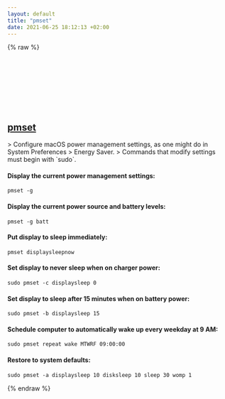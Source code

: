 ```yaml
---
layout: default
title: "pmset"
date: 2021-06-25 18:12:13 +02:00
---
```

{% raw %}
<h2 id="pmset">
  <a href="/en/osx/pmset.html">pmset</a> <a href="#pmset"><svg class="icon">
    <use href="/assets/images/unicode_sprite.svg#link" />
  </svg></a>
</h2>
> Configure macOS power management settings, as one might do in System Preferences > Energy Saver.
> Commands that modify settings must begin with `sudo`.

#### Display the current power management settings:
```shell
pmset -g
```
#### Display the current power source and battery levels:
```shell
pmset -g batt
```
#### Put display to sleep immediately:
```shell
pmset displaysleepnow
```
#### Set display to never sleep when on charger power:
```shell
sudo pmset -c displaysleep 0
```
#### Set display to sleep after 15 minutes when on battery power:
```shell
sudo pmset -b displaysleep 15
```
#### Schedule computer to automatically wake up every weekday at 9 AM:
```shell
sudo pmset repeat wake MTWRF 09:00:00
```
#### Restore to system defaults:
```shell
sudo pmset -a displaysleep 10 disksleep 10 sleep 30 womp 1
```
{% endraw %}